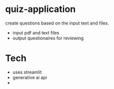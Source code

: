 # quiz-application 
create questions based on the input text and files.

- input pdf and text files
- output questionaires for reviewing

# Tech
- uses streamlit
- generative ai api
- 
